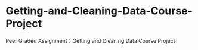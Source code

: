 # Getting-and-Cleaning-Data-Course-Project
Peer Graded Assignment：Getting and Cleaning Data Course Project
